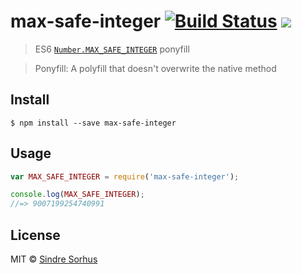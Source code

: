 # max-safe-integer [![Build Status](https://travis-ci.org/sindresorhus/max-safe-integer.svg?branch=master)](https://travis-ci.org/sindresorhus/max-safe-integer) [![](https://img.shields.io/badge/status-unicorn-ff69b4.svg)](https://youtu.be/RW6Lp3Y3Vxs?t=16)

> ES6 [`Number.MAX_SAFE_INTEGER`](https://developer.mozilla.org/en-US/docs/Web/JavaScript/Reference/Global_Objects/Number/MAX_SAFE_INTEGER) ponyfill

> Ponyfill: A polyfill that doesn't overwrite the native method


## Install

```
$ npm install --save max-safe-integer
```


## Usage

```js
var MAX_SAFE_INTEGER = require('max-safe-integer');

console.log(MAX_SAFE_INTEGER);
//=> 9007199254740991
```


## License

MIT © [Sindre Sorhus](http://sindresorhus.com)
